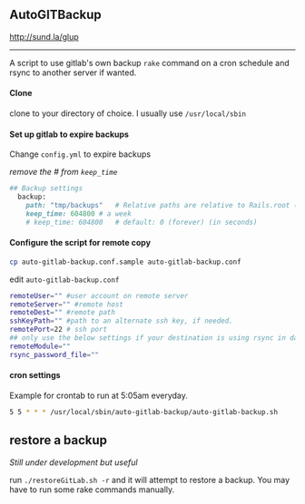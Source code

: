 ## AutoGITBackup

http://sund.la/glup

----
A script to use gitlab's own backup ```rake``` command on a cron schedule and rsync to another server if wanted.

#### Clone

clone to your directory of choice. I usually use ```/usr/local/sbin```

#### Set up gitlab to expire backups

Change ```config.yml``` to expire backups

_remove the # from ```keep_time```_

```ruby
## Backup settings
  backup:
    path: "tmp/backups"   # Relative paths are relative to Rails.root (default: tmp/backups/)
    keep_time: 604800 # a week
    # keep_time: 604800   # default: 0 (forever) (in seconds)
```

#### Configure the script for remote copy

```bash
cp auto-gitlab-backup.conf.sample auto-gitlab-backup.conf
```

edit ```auto-gitlab-backup.conf```

```bash
remoteUser="" #user account on remote server
remoteServer="" #remote host
remoteDest="" #remote path
sshKeyPath="" #path to an alternate ssh key, if needed.
remotePort=22 # ssh port
## only use the below settings if your destination is using rsync in daemon mode
remoteModule=""
rsync_password_file=""
```

#### cron settings

Example for crontab to run at 5:05am everyday. 

```bash
5 5 * * * /usr/local/sbin/auto-gitlab-backup/auto-gitlab-backup.sh
```

## restore a backup

*Still under development but useful*

run ```./restoreGitLab.sh -r``` and it will attempt to restore a backup. You may have to run some rake commands manually.